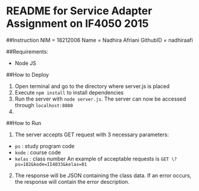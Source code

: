 # README for Service Adapter Assignment on IF4050 2015

##Instruction
NIM      = 18212006
Name     = Nadhira Afriani
GithubID = nadhiraafi

##Requirements:
 * Node JS

##How to Deploy
 1. Open terminal and go to the directory where server.js is placed
 2. Execute `npm install` to install dependencies
 3. Run the server with `node server.js`. The server can now be accessed through `localhost:8080`
 4.
 
##How to Run
 1. The server accepts GET request with 3 necessary parameters:
   * `ps` : study program code
   * `kode` : course code
   * `kelas` : class number
   An example of acceptable requests is  `GET \?ps=182&kode=II4033&kelas=01`
 2. The response will be JSON containing the class data. If an error occurs, the response will contain the error description.
 
